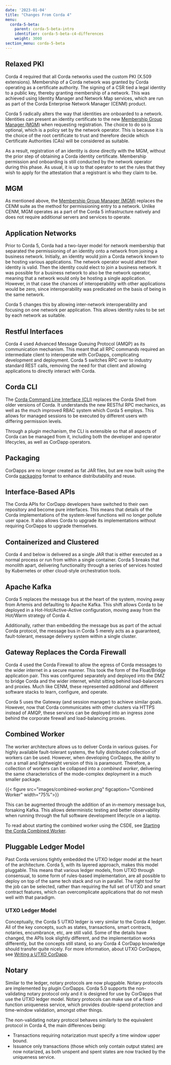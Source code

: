 ```yaml
---
date: '2023-01-04'
title: "Changes From Corda 4"
menu:
  corda-5-beta:
    parent: corda-5-beta-intro
    identifier: corda-5-beta-c4-differences
    weight: 3000
section_menu: corda-5-beta
---
```


## Relaxed PKI
 
Corda 4 required that all Corda networks used the custom PKI (X.509 extensions). Membership of a Corda network was granted by Corda operating as a certificate authority. The signing of a CSR tied a legal identity to a public key, thereby granting membership of a network. This was achieved using Identity Manager and Network Map services, which are run as part of the Corda Enterprise Network Manager (CENM) product.

Corda 5 radically alters the way that identities are onboarded to a network.
Identities can present an identity certificate to the new [Membership Group Manager (MGM)](key-concepts.html#membership-management) when requesting registration. The choice to do so is optional, which is a policy set by the network operator. This is because it is the choice of the root certificate to trust and therefore decide which Certificate Authorities (CAs) will be considered as suitable.

As a result, registration of an identity is done directly with the MGM, without the prior step of obtaining a Corda identity certificate. Membership permission and onboarding is still conducted by the network operator during this phase. As usual, it is up to that operator to set the rules that they wish to apply for the attestation that a registrant is who they claim to be.

## MGM
As mentioned above, the [Membership Group Manager (MGM)](key-concepts.html#membership-management) replaces the CENM suite as the method for permissioning entry to a network. Unlike CENM, MGM operates as a part of the Corda 5 infrastructure natively and does not require additional servers and services to operate.

## Application Networks
Prior to Corda 5, Corda had a two-layer model for network membership that separated the permissioning of an identity onto a network from joining a business network. Initially, an identity would join a Corda network known to be hosting various applications. The network operator would attest their identity is valid. Then the identity could elect to join a business network. It was possible for a business network to also be the network operator, meaning that a network would only be hosting a single application. However, in that case the chances of interoperability with other applications would be zero, since interoperability was predicated on the basis of being in the same network.

Corda 5 changes this by allowing inter-network interoperability and focusing on one network per application. This allows identity rules to be set by each network as suitable.

## Restful Interfaces
Corda 4 used Advanced Message Queuing Protocol (AMQP) as its communication mechanism. This meant that all RPC commands required an intermediate client to interoperate with CorDapps, complicating development and deployment. Corda 5 switches RPC over to industry standard REST calls, removing the need for that client and allowing applications to directly interact with Corda.

## Corda CLI
The [Corda Command Line Interface (CLI)](../getting-started/installing-corda-cli.html) replaces the Corda Shell from older versions of Corda. It understands the new RESTful RPC mechanics, as well as the much improved RBAC system which Corda 5 employs. This allows for managed sessions to be executed by different users with differing permission levels.

Through a plugin mechanism, the CLI is extensible so that all aspects of Corda can be managed from it, including both the developer and operator lifecycles, as well as CorDapp operators.

## Packaging
CorDapps are no longer created as fat JAR files, but are now built using the Corda [packaging](key-concepts.html#packaging) format to enhance distributability and reuse.

## Interface-Based APIs
The Corda APIs for CorDapp developers have switched to their own repository and become pure interfaces. This means that details of the Corda implementations of the system-level functions will no longer pollute user space. It also allows Corda to upgrade its implementations without requiring CorDapps to upgrade themselves.

## Containerized and Clustered
Corda 4 and below is delivered as a single JAR that is either executed as a normal process or run from within a single container. Corda 5 breaks that monolith apart, delivering functionality through a series of services hosted by Kubernetes or other cloud-style orchestration tools.

## Apache Kafka
Corda 5 replaces the message bus at the heart of the system, moving away from Artemis and defaulting to Apache Kafka. This shift allows Corda to be deployed in a Hot-Hot/Active-Active configuration, moving away from the Hot/Warm strategy of Corda 4.

Additionally, rather than embedding the message bus as part of the actual Corda protocol, the message bus in Corda 5 merely acts as a guaranteed, fault-tolerant, message delivery system within a single cluster.

## Gateway Replaces the Corda Firewall
Corda 4 used the Corda Firewall to allow the egress of Corda messages to the wider internet in a secure manner. This took the form of the Float/Bridge application pair. This was configured separately and deployed into the DMZ to bridge Corda and the wider internet, whilst sitting behind load-balancers and proxies. Much like CENM, these represented additional and different software stacks to learn, configure, and operate.

Corda 5 uses the Gateway (and session manager) to achieve similar goals. However, now that Corda communicates with other clusters via HTTPS instead of AMQP, these services can be deployed into an ingress zone behind the corporate firewall and load-balancing proxies.

## Combined Worker
The worker architecture allows us to deliver Corda in various guises. For highly available fault-tolerant systems, the fully distributed collection of workers can be used. However, when developing CorDapps, the ability to run a small and lightweight version of this is paramount. Therefore, a collection of workers can be collapsed into a *combined worker*, delivering the same characteristics of the mode-complex deployment in a much smaller package.

{{< figure src="images/combined-worker.png" figcaption="Combined Worker" width="75%">}}

This can be augmented through the addition of an in-memory message bus, forsaking Kafka. This allows deterministic testing and better observability when running through the full software development lifecycle on a laptop.

To read about starting the combined worker using the CSDE, see [Starting the Corda Combined Worker](../getting-started/running-your-first-cordapp/run-first-cordapp.html#starting-the-corda-combined-worker).

## Pluggable Ledger Model
Past Corda versions tightly embedded the UTXO ledger model at the heart of the architecture. Corda 5, with its layered approach, makes this model pluggable. This means that various ledger models, from UTXO through consensual, to some form of rules-based implementation, are all possible to deploy on top of the same tech stack and run in parallel. The right tool for the job can be selected, rather than requiring the full set of UTXO and smart contract features, which can overcomplicate applications that do not mesh well with that paradigm.

### UTXO Ledger Model

Conceptually, the Corda 5 UTXO ledger is very similar to the Corda 4 ledger. All of the key concepts, such as states, transactions, smart contracts, notaries, encumbrance, etc, are still valid. Some of the details have changed, the APIs look slightly different, and the implementation works differently, but the concepts still stand, so any Corda 4 CorDapp knowledge should transfer quite nicely. For more information, about UTXO CorDapps, see [Writing a UTXO CorDapp](../developing/development-tutorials/cordapp-utxo.html).

## Notary

Similar to the ledger, notary protocols are now pluggable. Notary protocols are implemented by plugin CorDapps. Corda 5.0 supports the non-validating notary protocol only and it is designed for use by CorDapps that use the UTXO ledger model. Notary protocols can make use of a fixed-function uniqueness service, which provides double-spend protection and time-window validation, amongst other things.

The non-validating notary protocol behaves similarly to the equivalent protocol in Corda 4, the main differences being:

* Transactions requiring notarization must specify a time window upper bound.
* Issuance only transactions (those which only contain output states) are now notarized, as both unspent and spent states are now tracked by the uniqueness service.